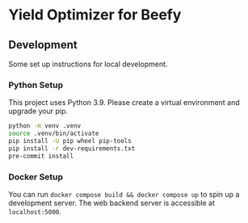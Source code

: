 # Yield Optimizer for Beefy

## Development
Some set up instructions for local development.

### Python Setup
This project uses Python 3.9. Please create a virtual environment and upgrade your pip.
```bash
python -m venv .venv
source .venv/bin/activate
pip install -U pip wheel pip-tools
pip install -r dev-requirements.txt
pre-commit install
```

### Docker Setup
You can run `docker compose build && docker compose up` to spin up a development server.
The web backend server is accessible at `localhost:5000`.
